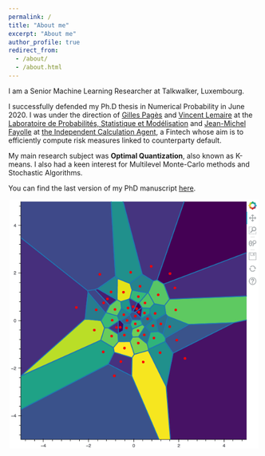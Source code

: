 ```yaml
---
permalink: /
title: "About me"
excerpt: "About me"
author_profile: true
redirect_from:
  - /about/
  - /about.html
---
```


I am a Senior Machine Learning Researcher at Talkwalker, Luxembourg.

I successfully defended my Ph.D thesis in Numerical Probability in June 2020. I was under the direction of [Gilles Pagès](https://www.lpsm.paris/dw/doku.php?id=users:pages:index) and [Vincent Lemaire](https://perso.lpsm.paris/~vlemaire/site.html) at the [Laboratoire de Probabilités, Statistique et Modélisation](https://www.lpsm.paris/) and [Jean-Michel Fayolle](https://fr.linkedin.com/in/jean-michel-fayolle-68964930) at [the Independent Calculation Agent](https://www.the-ica.com/), a Fintech whose aim is to efficiently compute risk measures linked to counterparty default.

 My main research subject was **Optimal Quantization**, also known as K-means. I also had a keen interest for Multilevel Monte-Carlo methods and Stochastic Algorithms.

You can find the last version of my PhD manuscript [here](https://montest.github.io/files/thesis.pdf).


<center>
    <img alt="N_50_random_lloyd_100000" src="/images/posts/quantization/N_50_random_lloyd_100000.gif" width="500" />
</center>
